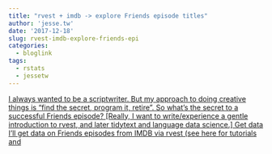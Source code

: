 ```yaml
---
title: "rvest + imdb -> explore Friends episode titles"
author: 'jesse.tw'
date: '2017-12-18'
slug: rvest-imdb-explore-friends-epi
categories:
  - bloglink
tags:
  - rstats
  - jessetw
---
```


[I always wanted to be a scriptwriter. But my approach to doing creative things is “find the secret, program it, retire”. So what’s the secret to a successful Friends episode? [Really, I want to write/experience a gentle introduction to rvest, and later tidytext and language data science.] Get data I’ll get data on Friends episodes from IMDB via rvest (see here for tutorials and<i class="fas fa-external-link-alt"></i>](https://jesse.tw/post/2017-12-18-rvest-friends-episodes/)


